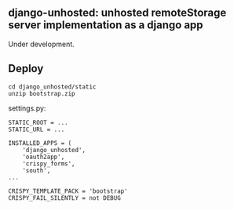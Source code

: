 django-unhosted: unhosted remoteStorage server implementation as a django app
--------------------

Under development.


Deploy
--------------------

	cd django_unhosted/static
	unzip bootstrap.zip

settings.py:

	STATIC_ROOT = ...
	STATIC_URL = ...

	INSTALLED_APPS = (
		'django_unhosted',
		'oauth2app',
		'crispy_forms',
		'south',
	...

	CRISPY_TEMPLATE_PACK = 'bootstrap'
	CRISPY_FAIL_SILENTLY = not DEBUG

